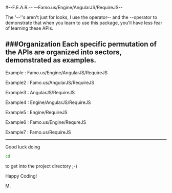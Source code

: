#--F.E.A.R.--
--Famo.us/Engine/AngularJS/RequireJS--

The '--''s aren't just for looks, I use the operator-- and the --operator to demonstrate that when you learn to use this package, you'll have less fear of learning these APIs.

###Organization
Each specific permutation of the APIs are organized into sectors, demonstrated as examples.
---
Example 			: Famo.us/Engine/AngularJS/RequireJS

Example2			: Famo.us/AngularJS/RequireJS

Example3			: AngularJS/RequireJS


Example4			: Engine/AngularJS/RequireJS

Example5			: Engine/RequireJS


Example6			: Famo.us/Engine/RequreJS

Example7			: Famo.us/RequireJS

---

Good luck doing
```bash
cd
```
to get into the project directory ;-)

Happy Coding!

M.
